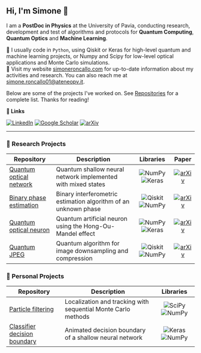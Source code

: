 ## Hi, I'm Simone 🖖

I am a **PostDoc in Physics** at the University of Pavia, conducting research, development and test of algorithms and protocols for **Quantum Computing**, **Quantum Optics** and **Machine Learning**. 

🌱 I usually code in `Python`, using Qiskit or Keras for high-level quantum and machine learning projects, or Numpy and Scipy for low-level optical applications and Monte Carlo simulations.<br>
🔗 Visit my website [simoneroncallo.com](https://www.simoneroncallo.com/) for up-to-date information about my activities and research. You can also reach me at simone.roncallo01@ateneopv.it.

Below are some of the projects I've worked on. See [Repositories](https://github.com/simoneroncallo?tab=repositories) for a complete list. Thanks for reading!

**📌 Links**

[![LinkedIn](https://img.shields.io/badge/LinkedIn-0077B5.svg?style=flat&logo=linkedin&logoColor=white)](https://www.linkedin.com/in/simoneroncallo) 
[![Google Scholar](https://img.shields.io/badge/Scholar-4285F4.svg?style=flat&logo=google-scholar&logoColor=white)](https://scholar.google.com/citations?hl=en&user=_N9uN3MAAAAJ&view_op=list_works&sortby=pubdate)
[![arXiv](https://img.shields.io/badge/-arXiv-b31b1b?logo=arxiv&logoColor=white)](http://arxiv.org/a/roncallo_s_1)

---

### 📝 Research Projects
| Repository | Description | Libraries | Paper |
|------------|-------------|:-----------:|:-------:|
| [Quantum optical network](https://github.com/simoneroncallo/quantum-optical-network) | Quantum shallow neural network implemented with mixed states | ![NumPy](https://img.shields.io/badge/-NumPy-013243?logo=numpy&logoColor=white) ![Keras](https://img.shields.io/badge/-Keras-D00000?logo=keras&logoColor=white) | [![arXiv](https://img.shields.io/badge/-b31b1b.svg?logo=arxiv&logoColor=white)](https://arxiv.org/abs/2507.21036) |
| [Binary phase estimation](https://github.com/simoneroncallo/binary-phase-estimation) | Binary interferometric estimation algorithm of an unknown phase | ![Qiskit](https://img.shields.io/badge/-Qiskit-6929C4?logo=qiskit&logoColor=white) ![NumPy](https://img.shields.io/badge/-NumPy-013243?logo=numpy&logoColor=white) | [![arXiv](https://img.shields.io/badge/-b31b1b.svg?logo=arxiv&logoColor=white)](https://arxiv.org/abs/2407.10966) |
| [Quantum optical neuron](https://github.com/simoneroncallo/quantum-optical-neuron) | Quantum artificial neuron using the Hong-Ou-Mandel effect | ![NumPy](https://img.shields.io/badge/-NumPy-013243?logo=numpy&logoColor=white) ![Keras](https://img.shields.io/badge/-Keras-D00000?logo=keras&logoColor=white) | [![arXiv](https://img.shields.io/badge/-b31b1b.svg?logo=arxiv&logoColor=white)](https://arxiv.org/abs/2404.15266) |
| [Quantum JPEG](https://github.com/simoneroncallo/quantum-jpeg) | Quantum algorithm for image downsampling and compression | ![Qiskit](https://img.shields.io/badge/-Qiskit-6929C4?logo=qiskit&logoColor=white) ![NumPy](https://img.shields.io/badge/-NumPy-013243?logo=numpy&logoColor=white) | [![arXiv](https://img.shields.io/badge/-b31b1b.svg?logo=arxiv&logoColor=white)](https://arxiv.org/abs/2306.09323) |

### 🚀 Personal Projects 
| Repository | Description | Libraries | 
|------------|-------------|:-----------:|
| [Particle filtering](https://github.com/simoneroncallo/particle-filtering) | Localization and tracking with sequential Monte Carlo methods | ![SciPy](https://img.shields.io/badge/-SciPy-8CAAE6?logo=scipy&logoColor=white) ![NumPy](https://img.shields.io/badge/-NumPy-013243?logo=numpy&logoColor=white) |  
| [Classifier decision boundary](https://github.com/simoneroncallo/classifier-decision-boundary) | Animated decision boundary of a shallow neural network | ![Keras](https://img.shields.io/badge/-Keras-D00000?logo=keras&logoColor=white) ![NumPy](https://img.shields.io/badge/-NumPy-013243?logo=numpy&logoColor=white) |
